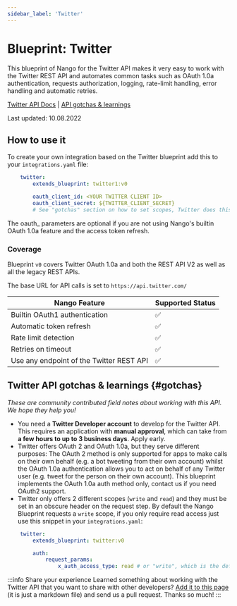 ```yaml
---
sidebar_label: 'Twitter'
---
```


# Blueprint: Twitter

This blueprint of Nango for the Twitter API makes it very easy to work with the Twitter REST API and automates common tasks such as OAuth 1.0a authentication, requests authorization, logging, rate-limit handling, error handling and automatic retries.

[Twitter API Docs](https://developer.twitter.com/en/docs/platform-overview)  |  [API gotchas & learnings](#gotchas)

Last updated: 10.08.2022

## How to use it
To create your own integration based on the Twitter blueprint add this to your `integrations.yaml` file:

```yaml title=integrations.yaml
    twitter:
        extends_blueprint: twitter1:v0

        oauth_client_id: <YOUR TWITTER CLIENT ID>
        oauth_client_secret: ${TWITTER_CLIENT_SECRET}
        # See "gotchas" section on how to set scopes, Twitter does this in a non-standard way
```
The oauth_ parameters are optional if you are not using Nango's builtin OAuth 1.0a feature and the access token refresh.

### Coverage
Blueprint `v0` covers Twitter OAuth 1.0a and both the REST API V2 as well as all the legacy REST APIs.

The base URL for API calls is set to `https://api.twitter.com/`

| Nango Feature | Supported Status | 
|---|---|
| Builtin OAuth1 authentication | ✅  |
| Automatic token refresh | ✅  | 
| Rate limit detection | ✅ |
| Retries on timeout | ✅ |
| Use any endpoint of the Twitter REST API | ✅ |

## Twitter API gotchas & learnings {#gotchas}
_These are community contributed field notes about working with this API. We hope they help you!_

- You need a **Twitter Developer account** to develop for the Twitter API. This requires an application with **manual approval**, which can take from **a few hours to up to 3 business days**. Apply early.
- Twitter offers OAuth 2 and OAuth 1.0a, but they serve different purposes: The OAuth 2 method is only supported for apps to make calls on their own behalf (e.g. a bot tweeting from their own account) whilst the OAuth 1.0a authentication allows you to act on behalf of any Twitter user (e.g. tweet for the person on their own account). This blueprint implements the OAuth 1.0a auth method only, contact us if you need OAuth2 support.
- Twitter only offers 2 different scopes (`write` and `read`) and they must be set in an obscure header on the request step. By default the Nango Blueprint requests a `write` scope, if you only require read access just use this snippet in your `integrations.yaml`:
```yaml title=integrations.yaml
    twitter:
        extends_blueprint: twitter:v0

        auth:
            request_params:
                x_auth_access_type: read # or "write", which is the default in the blueprint
```

:::info Share your experience
Learned something about working with the Twitter API that you want to share with other developers? [Add it to this page](https://Twitter.com/NangoHQ/nango/edit/main/docs/docs/blueprint-catalog/blueprint-twitter.md) (it is just a markdown file) and send us a pull request. Thanks so much!
:::